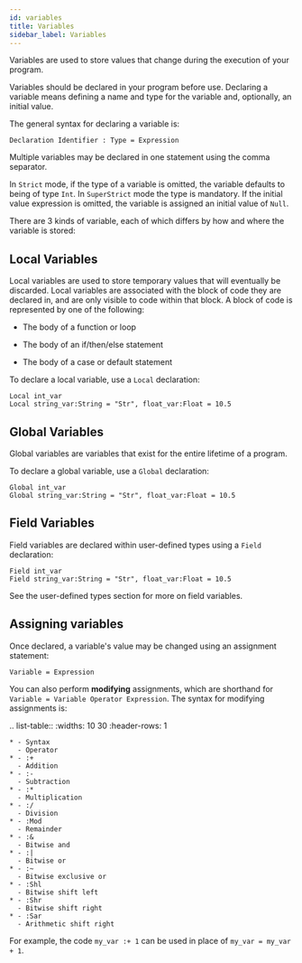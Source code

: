 ```yaml
---
id: variables
title: Variables
sidebar_label: Variables
---
```


Variables are used to store values that change during the execution of your program.

Variables should be declared in your program before use. Declaring a variable means defining a name and type for the
variable and, optionally, an initial value.

The general syntax for declaring a variable is:

```
Declaration Identifier : Type = Expression
```
Multiple variables may be declared in one statement using the comma separator.

In `Strict` mode, if the type of a variable is omitted, the variable defaults to being of type `Int`. In `SuperStrict`
mode the type is mandatory. If the initial value expression is omitted, the variable is assigned an initial value of
`Null`.

There are 3 kinds of variable, each of which differs by how and where the variable is stored:

## Local Variables

Local variables are used to store temporary values that will eventually be discarded. Local variables are associated
with the block of code they are declared in, and are only visible to code within that block. A block of code is
represented by one of the following:

* The body of a function or loop

* The body of an if/then/else statement

* The body of a case or default statement


To declare a local variable, use a `Local` declaration:

```blitzmax
Local int_var
Local string_var:String = "Str", float_var:Float = 10.5
```

## Global Variables

Global variables are variables that exist for the entire lifetime of a program.

To declare a global variable, use a `Global` declaration:

```blitzmax
Global int_var
Global string_var:String = "Str", float_var:Float = 10.5
```
## Field Variables

Field variables are declared within user-defined types using a `Field` declaration:

```blitzmax
Field int_var
Field string_var:String = "Str", float_var:Float = 10.5
```
See the user-defined types section for more on field variables.

## Assigning variables

Once declared, a variable's value may be changed using an assignment statement:

```blitzmax
Variable = Expression
```
You can also perform **modifying** assignments, which are shorthand for ```Variable = Variable Operator Expression```.
The syntax for modifying assignments is:

.. list-table::
    :widths: 10 30
    :header-rows: 1

    * - Syntax
      - Operator
    * - :+
      - Addition
    * - :-
      - Subtraction
    * - :*
      - Multiplication
    * - :/
      - Division
    * - :Mod
      - Remainder
    * - :&
      - Bitwise and
    * - :|
      - Bitwise or
    * - :~
      - Bitwise exclusive or
    * - :Shl
      - Bitwise shift left
    * - :Shr
      - Bitwise shift right
    * - :Sar
      - Arithmetic shift right

For example, the code ````my_var :+ 1```` can be used in place of ````my_var = my_var + 1````.
